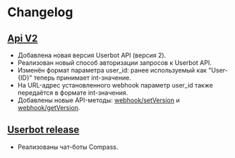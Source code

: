 # Changelog

## [Api V2](https://github.com/getCompass/userbot/releases/tag/v1)

- Добавлена новая версия Userbot API (версия 2).
- Реализован новый способ авторизации запросов к Userbot API.
- Изменён формат параметра user_id: ранее используемый как "User-{ID}" теперь принимает int-значение.
- На URL-адрес установленного webhook параметр user_id также передаётся в формате int-значения.
- Добавлены новые API-методы: [webhook/setVersion](https://github.com/getCompass/userbot#post-webhooksetversion) и [webhook/getVersion](https://github.com/getCompass/userbot#post-webhookgetversion).

## [Userbot release](https://github.com/getCompass/userbot/releases/tag/master)

- Реализованы чат-боты Compass.
